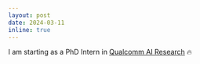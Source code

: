 ```yaml
---
layout: post
date: 2024-03-11
inline: true
---
```


I am starting as a PhD Intern in [Qualcomm AI Research](https://www.qualcomm.com/research/artificial-intelligence/ai-research) :fire:
